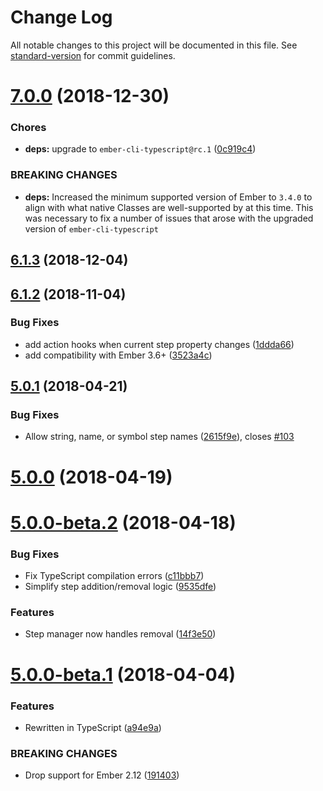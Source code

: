 # Change Log

All notable changes to this project will be documented in this file. See [standard-version](https://github.com/conventional-changelog/standard-version) for commit guidelines.

<a name="7.0.0"></a>
# [7.0.0](https://github.com/alexlafroscia/ember-steps/compare/v6.1.3...v7.0.0) (2018-12-30)


### Chores

* **deps:** upgrade to `ember-cli-typescript@rc.1` ([0c919c4](https://github.com/alexlafroscia/ember-steps/commit/0c919c4))


### BREAKING CHANGES

* **deps:** Increased the minimum supported version of Ember to
  `3.4.0` to align with what native Classes are well-supported by at
  this time. This was necessary to fix a number of issues that arose
  with the upgraded version of `ember-cli-typescript`



<a name="6.1.3"></a>
## [6.1.3](https://github.com/alexlafroscia/ember-steps/compare/v6.1.2...v6.1.3) (2018-12-04)



<a name="6.1.2"></a>
## [6.1.2](https://github.com/alexlafroscia/ember-steps/compare/v6.1.1...v6.1.2) (2018-11-04)


### Bug Fixes

* add action hooks when current step property changes ([1ddda66](https://github.com/alexlafroscia/ember-steps/commit/1ddda66))
* add compatibility with Ember 3.6+ ([3523a4c](https://github.com/alexlafroscia/ember-steps/commit/3523a4c))



<a name="5.0.1"></a>
## [5.0.1](https://github.com/alexlafroscia/ember-steps/compare/v5.0.0...v5.0.1) (2018-04-21)


### Bug Fixes

* Allow string, name, or symbol step names ([2615f9e](https://github.com/alexlafroscia/ember-steps/commit/2615f9e)), closes [#103](https://github.com/alexlafroscia/ember-steps/issues/103)



<a name="5.0.0"></a>
# [5.0.0](https://github.com/alexlafroscia/ember-steps/compare/v5.0.0-beta.2...v5.0.0) (2018-04-19)



<a name="5.0.0-beta.2"></a>
# [5.0.0-beta.2](https://github.com/alexlafroscia/ember-steps/compare/v5.0.0-beta.1...v5.0.0-beta.2) (2018-04-18)


### Bug Fixes

* Fix TypeScript compilation errors ([c11bbb7](https://github.com/alexlafroscia/ember-steps/commit/c11bbb7))
* Simplify step addition/removal logic ([9535dfe](https://github.com/alexlafroscia/ember-steps/commit/9535dfe))


### Features

* Step manager now handles removal ([14f3e50](https://github.com/alexlafroscia/ember-steps/commit/14f3e50))



<a name="5.0.0-beta.1"></a>
# [5.0.0-beta.1](https://github.com/alexlafroscia/ember-steps/compare/v4.0.0...v5.0.0-beta.1) (2018-04-04)


### Features

* Rewritten in TypeScript ([a94e9a](https://github.com/alexlafroscia/ember-steps/commit/a94e9a))


### BREAKING CHANGES

* Drop support for Ember 2.12 ([191403](https://github.com/alexlafroscia/ember-steps/commit/191403))
